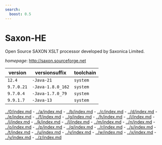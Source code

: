 ```yaml
---
search:
  boost: 0.5
---
```

# Saxon-HE

Open Source SAXON XSLT processor developed by Saxonica Limited.

*homepage*: <http://saxon.sourceforge.net>

version | versionsuffix | toolchain
--------|---------------|----------
``12.4`` | ``-Java-21`` | ``system``
``9.7.0.21`` | ``-Java-1.8.0_162`` | ``system``
``9.7.0.4`` | ``-Java-1.7.0_79`` | ``system``
``9.9.1.7`` | ``-Java-13`` | ``system``

[../0/index.md](0) - [../a/index.md](a) - [../b/index.md](b) - [../c/index.md](c) - [../d/index.md](d) - [../e/index.md](e) - [../f/index.md](f) - [../g/index.md](g) - [../h/index.md](h) - [../i/index.md](i) - [../j/index.md](j) - [../k/index.md](k) - [../l/index.md](l) - [../m/index.md](m) - [../n/index.md](n) - [../o/index.md](o) - [../p/index.md](p) - [../q/index.md](q) - [../r/index.md](r) - [../s/index.md](s) - [../t/index.md](t) - [../u/index.md](u) - [../v/index.md](v) - [../w/index.md](w) - [../x/index.md](x) - [../y/index.md](y) - [../z/index.md](z)


